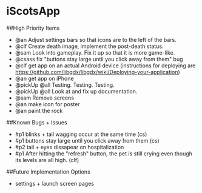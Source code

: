 # iScotsApp

##High Priority Items

* @an Adjust settings bars so that icons are to the left of the bars.
* @clf Create death image, implement the post-death status.
* @sam Look into gameplay. Fix it up so that it is more game-like.
* @csass fix "buttons stay large until you click away from them" bug
* @clf get app on an actual Android device (instructions for deploying are https://github.com/libgdx/libgdx/wiki/Deploying-your-application)
* @an get app on iPhone
* @pickUp @all Testing. Testing. Testing.
* @pickUp @all Look at and fix up documentation.
* @sam Remove screens
* @an make icon for poster
* @an paint the rock

##Known Bugs + Issues
* #p1 blinks + tail wagging occur at the same time (cs)
* #p1 buttons stay large until you click away from them (cs)
* #p2 tail + eyes dissapear on hospitalization
* #p1 After hitting the "refresh" button, the pet is still crying even though its levels are all high. (clf)

##Future Implementation Options
* settings + launch screen pages
